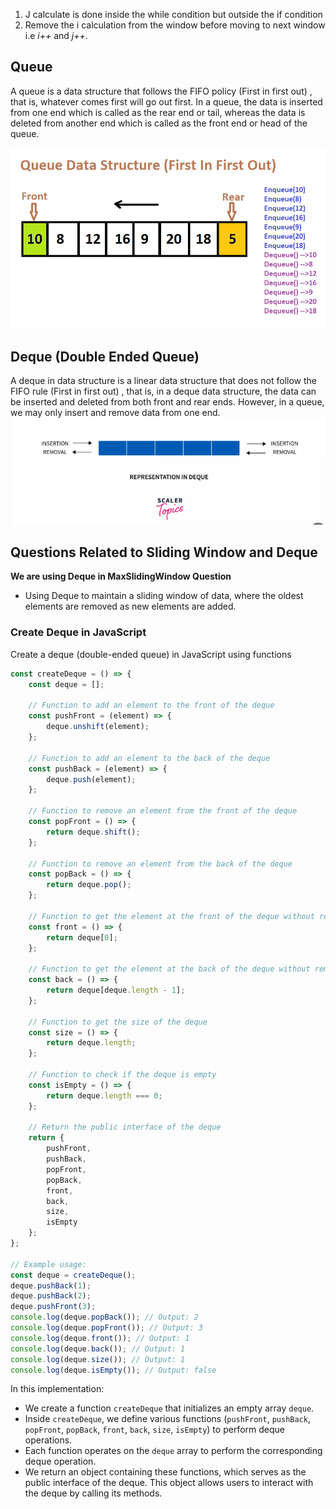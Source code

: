 1. J calculate is done inside the while condition but outside the if condition
2. Remove the i calculation from the window before moving to next window i.e *i++* and *j++*.
 


## Queue
 A queue is a data structure that follows the FIFO policy (First in first out) , that is, whatever comes first will go out first. In a queue, the data is inserted from one end which is called as the rear end or tail, whereas the data is deleted from another end which is called as the front end or head of the queue.

![Queue](image-1.png)

## Deque (Double Ended Queue)
 A deque in data structure is a linear data structure that does not follow the FIFO rule (First in first out) , that is, in a deque data structure, the data can be inserted and deleted from both front and rear ends. However, in a queue, we may only insert and remove data from one end.
![Deque](image.png)


## Questions Related to Sliding Window and Deque

**We are using Deque in MaxSlidingWindow Question**
- Using Deque to maintain a sliding window of data, where the oldest elements are removed as new elements are added.


### Create Deque in JavaScript
Create a deque (double-ended queue) in JavaScript using functions

```javascript
const createDeque = () => {
    const deque = [];

    // Function to add an element to the front of the deque
    const pushFront = (element) => {
        deque.unshift(element);
    };

    // Function to add an element to the back of the deque
    const pushBack = (element) => {
        deque.push(element);
    };

    // Function to remove an element from the front of the deque
    const popFront = () => {
        return deque.shift();
    };

    // Function to remove an element from the back of the deque
    const popBack = () => {
        return deque.pop();
    };

    // Function to get the element at the front of the deque without removing it
    const front = () => {
        return deque[0];
    };

    // Function to get the element at the back of the deque without removing it
    const back = () => {
        return deque[deque.length - 1];
    };

    // Function to get the size of the deque
    const size = () => {
        return deque.length;
    };

    // Function to check if the deque is empty
    const isEmpty = () => {
        return deque.length === 0;
    };

    // Return the public interface of the deque
    return {
        pushFront,
        pushBack,
        popFront,
        popBack,
        front,
        back,
        size,
        isEmpty
    };
};

// Example usage:
const deque = createDeque();
deque.pushBack(1);
deque.pushBack(2);
deque.pushFront(3);
console.log(deque.popBack()); // Output: 2
console.log(deque.popFront()); // Output: 3
console.log(deque.front()); // Output: 1
console.log(deque.back()); // Output: 1
console.log(deque.size()); // Output: 1
console.log(deque.isEmpty()); // Output: false
```

In this implementation:

- We create a function `createDeque` that initializes an empty array `deque`.
- Inside `createDeque`, we define various functions (`pushFront`, `pushBack`, `popFront`, `popBack`, `front`, `back`, `size`, `isEmpty`) to perform deque operations.
- Each function operates on the `deque` array to perform the corresponding deque operation.
- We return an object containing these functions, which serves as the public interface of the deque. This object allows users to interact with the deque by calling its methods.